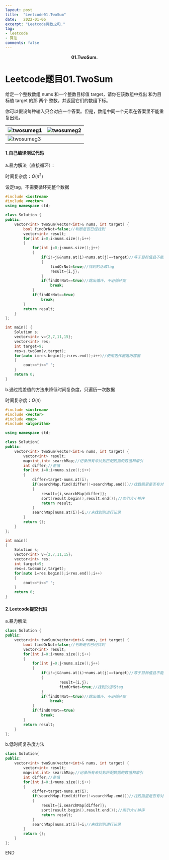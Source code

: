 ```yaml
---
layout: post
title:  "Leetcode01.TwoSum"
date:   2022-01-06
excerpt: "Leetcode两数之和."
tag:
- leetcode 
- 算法
comments: false
---
```






<center><b>01.TwoSum.</b> </center>

# Leetcode题目01.TwoSum

给定一个整数数组 nums 和一个整数目标值 target，请你在该数组中找出 和为目标值 target  的那 两个 整数，并返回它们的数组下标。

你可以假设每种输入只会对应一个答案。但是，数组中同一个元素在答案里不能重复出现。

| ![twosumeg1](https://gitee.com/llesssssa/imagebed/raw/master/master/twosumeg1.png) | ![twosumeg2](https://gitee.com/llesssssa/imagebed/raw/master/master/twosumeg2.png) |
| ------------------------------------------------------------ | ------------------------------------------------------------ |
| ![twosumeg3](https://gitee.com/llesssssa/imagebed/raw/master/master/twosumeg3.png) |                                                              |

#### 1.自己编译测试代码

a.暴力解法（直接循环）：

时间复杂度：$O(n^{2})$


设定tag，不需要循环完整个数据

```c++
#include <iostream>
#include <vector>
using namespace std;

class Solution {
public:
    vector<int> twoSum(vector<int>& nums, int target) {
        bool findOrNot=false;//判断是否已经找到
        vector<int> result;
        for(int i=0;i<nums.size();i++)
        {
            for(int j=0;j<nums.size();j++)
            {
                if(i!=j&&nums.at(i)+nums.at(j)==target)//等于目标值且不能是同一个
                {
                    findOrNot=true;//找到的话改tag
                    result={i,j};
                }
                if(findOrNot==true)//跳出循环，不必循环完
                    break;
            }
            if(findOrNot==true)
                break;
        }
        return result;
    }
};

int main() {
    Solution s;
    vector<int> v={2,7,11,15};
    vector<int> res;
    int target=9;
    res=s.twoSum(v,target);
    for(auto i=res.begin();i<res.end();i++)//使用迭代器遍历容器
    {
        cout<<*i<<" ";
    }
    return 0;
}
```

b.通过找差值的方法来降低时间复杂度，只遍历一次数据

时间复杂度：$O(n)$

```c++
#include <iostream>
#include <vector>
#include <map>
#include <algorithm>

using namespace std;

class Solution{
public:
    vector<int> twoSum(vector<int>& nums, int target) {
        vector<int> result;
        map<int,int> searchMap;//记录所有未找到匹配数据的数值和索引
        int differ;//差值
        for(int i=0;i<nums.size();i++)
        {
            differ=target-nums.at(i);
            if(searchMap.find(differ)!=searchMap.end())//找数据里是否有对应的差值项
            {
                result={i,searchMap[differ]};
                sort(result.begin(),result.end());//索引大小排序
                return result;
            }
            searchMap[nums.at(i)]=i;//未找到则进行记录
        }
        return {};
    }
};

int main()
{
    Solution s;
    vector<int> v={2,7,11,15};
    vector<int> res;
    int target=9;
    res=s.twoSum(v,target);
    for(auto i=res.begin();i<res.end();i++)
    {
        cout<<*i<<" ";
    }
    return 0;
}
```

#### 2.Leetcode提交代码

a.暴力解法

```c++
class Solution {
public:
    vector<int> twoSum(vector<int>& nums, int target) {
        bool findOrNot=false;//判断是否已经找到
        vector<int> result;
        for(int i=0;i<nums.size();i++)
        {
            for(int j=0;j<nums.size();j++)
            {
                if(i!=j&&nums.at(i)+nums.at(j)==target)//等于目标值且不能是同一个
                {
                        result={i,j};
                        findOrNot=true;//找到的话改tag
                }
                if(findOrNot==true)//跳出循环，不必循环完
                    break;
            }
            if(findOrNot==true)
                break;
        }
        return result;
    }
};
```

b.低时间复杂度方法

```c++
class Solution{
public:
    vector<int> twoSum(vector<int>& nums, int target) {
        vector<int> result;
        map<int,int> searchMap;//记录所有未找到匹配数据的数值和索引
        int differ;//差值
        for(int i=0;i<nums.size();i++)
        {
            differ=target-nums.at(i);
            if(searchMap.find(differ)!=searchMap.end())//找数据里是否有对应的差值项
            {
                result={i,searchMap[differ]};
                sort(result.begin(),result.end());//索引大小排序
                return result;
            }
            searchMap[nums.at(i)]=i;//未找到则进行记录
        }
        return {};
    }
};
```



END